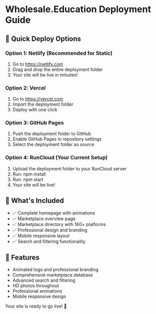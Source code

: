 # Wholesale.Education Deployment Guide

## 🚀 Quick Deploy Options

### Option 1: Netlify (Recommended for Static)
1. Go to https://netlify.com
2. Drag and drop the entire deployment folder
3. Your site will be live in minutes!

### Option 2: Vercel
1. Go to https://vercel.com
2. Import the deployment folder
3. Deploy with one click

### Option 3: GitHub Pages
1. Push the deployment folder to GitHub
2. Enable GitHub Pages in repository settings
3. Select the deployment folder as source

### Option 4: RunCloud (Your Current Setup)
1. Upload the deployment folder to your RunCloud server
2. Run: npm install
3. Run: npm start
4. Your site will be live!

## 📁 What's Included
- ✅ Complete homepage with animations
- ✅ Marketplace overview page
- ✅ Marketplace directory with 160+ platforms
- ✅ Professional design and branding
- ✅ Mobile responsive layout
- ✅ Search and filtering functionality

## 🎯 Features
- Animated logo and professional branding
- Comprehensive marketplace database
- Advanced search and filtering
- HD photos throughout
- Professional animations
- Mobile responsive design

Your site is ready to go live! 🌟
